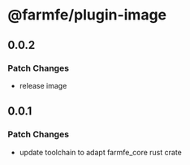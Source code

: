 # @farmfe/plugin-image

## 0.0.2

### Patch Changes

- release image

## 0.0.1

### Patch Changes

- update toolchain to adapt farmfe_core rust crate
